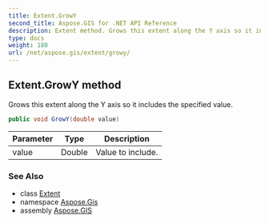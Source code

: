 ```yaml
---
title: Extent.GrowY
second_title: Aspose.GIS for .NET API Reference
description: Extent method. Grows this extent along the Y axis so it includes the specified value.
type: docs
weight: 180
url: /net/aspose.gis/extent/growy/
---
```

## Extent.GrowY method

Grows this extent along the Y axis so it includes the specified value.

```csharp
public void GrowY(double value)
```

| Parameter | Type | Description |
| --- | --- | --- |
| value | Double | Value to include. |

### See Also

* class [Extent](../)
* namespace [Aspose.Gis](../../extent/)
* assembly [Aspose.GIS](../../../)


